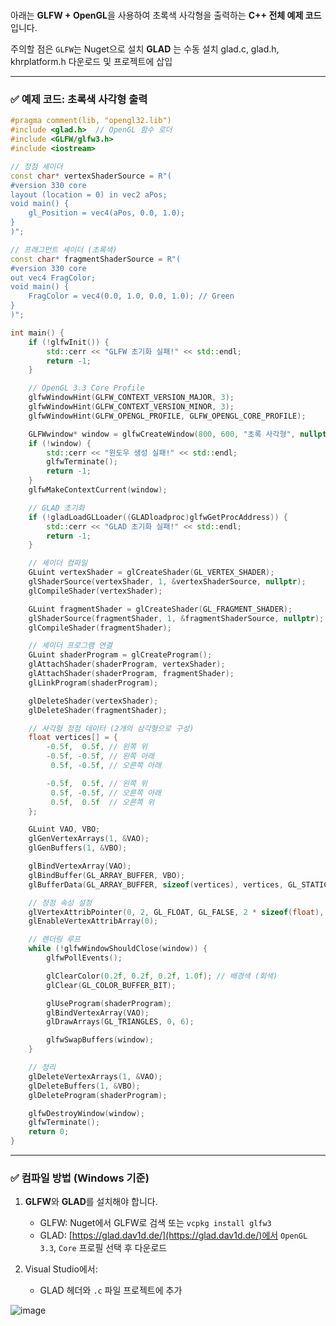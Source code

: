 #
아래는 **GLFW + OpenGL**을 사용하여 초록색 사각형을 출력하는 
**C++ 전체 예제 코드**입니다. 

주의할 점은 `GLFW`는 Nuget으로 설치
**GLAD** 는 수동 설치 glad.c, glad.h, khrplatform.h 다운로드 및 프로젝트에 삽입

---

### ✅ 예제 코드: 초록색 사각형 출력

```cpp
#pragma comment(lib, "opengl32.lib")
#include <glad.h>  // OpenGL 함수 로더
#include <GLFW/glfw3.h>
#include <iostream>

// 정점 셰이더
const char* vertexShaderSource = R"(
#version 330 core
layout (location = 0) in vec2 aPos;
void main() {
    gl_Position = vec4(aPos, 0.0, 1.0);
}
)";

// 프래그먼트 셰이더 (초록색)
const char* fragmentShaderSource = R"(
#version 330 core
out vec4 FragColor;
void main() {
    FragColor = vec4(0.0, 1.0, 0.0, 1.0); // Green
}
)";

int main() {
    if (!glfwInit()) {
        std::cerr << "GLFW 초기화 실패!" << std::endl;
        return -1;
    }

    // OpenGL 3.3 Core Profile
    glfwWindowHint(GLFW_CONTEXT_VERSION_MAJOR, 3);
    glfwWindowHint(GLFW_CONTEXT_VERSION_MINOR, 3);
    glfwWindowHint(GLFW_OPENGL_PROFILE, GLFW_OPENGL_CORE_PROFILE);

    GLFWwindow* window = glfwCreateWindow(800, 600, "초록 사각형", nullptr, nullptr);
    if (!window) {
        std::cerr << "윈도우 생성 실패!" << std::endl;
        glfwTerminate();
        return -1;
    }
    glfwMakeContextCurrent(window);

    // GLAD 초기화
    if (!gladLoadGLLoader((GLADloadproc)glfwGetProcAddress)) {
        std::cerr << "GLAD 초기화 실패!" << std::endl;
        return -1;
    }

    // 셰이더 컴파일
    GLuint vertexShader = glCreateShader(GL_VERTEX_SHADER);
    glShaderSource(vertexShader, 1, &vertexShaderSource, nullptr);
    glCompileShader(vertexShader);

    GLuint fragmentShader = glCreateShader(GL_FRAGMENT_SHADER);
    glShaderSource(fragmentShader, 1, &fragmentShaderSource, nullptr);
    glCompileShader(fragmentShader);

    // 셰이더 프로그램 연결
    GLuint shaderProgram = glCreateProgram();
    glAttachShader(shaderProgram, vertexShader);
    glAttachShader(shaderProgram, fragmentShader);
    glLinkProgram(shaderProgram);

    glDeleteShader(vertexShader);
    glDeleteShader(fragmentShader);

    // 사각형 정점 데이터 (2개의 삼각형으로 구성)
    float vertices[] = {
        -0.5f,  0.5f, // 왼쪽 위
        -0.5f, -0.5f, // 왼쪽 아래
         0.5f, -0.5f, // 오른쪽 아래

        -0.5f,  0.5f, // 왼쪽 위
         0.5f, -0.5f, // 오른쪽 아래
         0.5f,  0.5f  // 오른쪽 위
    };

    GLuint VAO, VBO;
    glGenVertexArrays(1, &VAO);
    glGenBuffers(1, &VBO);

    glBindVertexArray(VAO);
    glBindBuffer(GL_ARRAY_BUFFER, VBO);
    glBufferData(GL_ARRAY_BUFFER, sizeof(vertices), vertices, GL_STATIC_DRAW);

    // 정점 속성 설정
    glVertexAttribPointer(0, 2, GL_FLOAT, GL_FALSE, 2 * sizeof(float), (void*)0);
    glEnableVertexAttribArray(0);

    // 렌더링 루프
    while (!glfwWindowShouldClose(window)) {
        glfwPollEvents();

        glClearColor(0.2f, 0.2f, 0.2f, 1.0f); // 배경색 (회색)
        glClear(GL_COLOR_BUFFER_BIT);

        glUseProgram(shaderProgram);
        glBindVertexArray(VAO);
        glDrawArrays(GL_TRIANGLES, 0, 6);

        glfwSwapBuffers(window);
    }

    // 정리
    glDeleteVertexArrays(1, &VAO);
    glDeleteBuffers(1, &VBO);
    glDeleteProgram(shaderProgram);

    glfwDestroyWindow(window);
    glfwTerminate();
    return 0;
}
```

---

### ✅ 컴파일 방법 (Windows 기준)

1. **GLFW**와 **GLAD**를 설치해야 합니다.

   * GLFW: Nuget에서 GLFW로 검색 또는 `vcpkg install glfw3`
   * GLAD: [https://glad.dav1d.de/](https://glad.dav1d.de/)에서 `OpenGL 3.3`, `Core` 프로필 선택 후 다운로드
2. Visual Studio에서:
   * GLAD 헤더와 `.c` 파일 프로젝트에 추가
  
![image](https://github.com/user-attachments/assets/fb32d297-fa61-496c-8e5b-7e401bd675ef)
